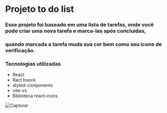 # Projeto to do list 

### Esse projeto foi baseado em uma lista de tarefas, onde você pode criar uma nova tarefa e marca-las após concluídas,
### quando marcada a tarefa muda sua cor bem como seu icone de verificação.

### Tecnologias utilizadas 
+ React
+ Ract hoock
+ styled-components
+ vite-vs
+ Biblioteca react-icons

![Capturar](https://user-images.githubusercontent.com/102987283/186791812-3676b7c7-411d-45a2-8647-746acc63dfc0.PNG)
